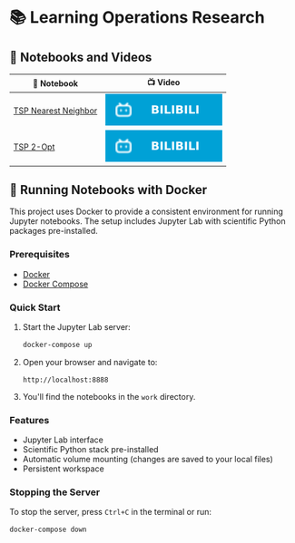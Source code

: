 # 📚 Learning Operations Research

## 📓 Notebooks and Videos

| 📝 Notebook | 📺 Video |
|------------|----------|
| [TSP Nearest Neighbor](./tsp/TSP-Nearest-Neighbor.ipynb) | [![Bilibili](./assets/badges/bilibili.svg)](https://www.bilibili.com/video/BV14jRUYZEpn) |
| [TSP 2-Opt](./tsp/TSP-2-Opt.ipynb) | [![Bilibili](./assets/badges/bilibili.svg)](https://www.bilibili.com/video/BV15KdVYkEec/) |


## 🐳 Running Notebooks with Docker

This project uses Docker to provide a consistent environment for running Jupyter notebooks. The setup includes Jupyter Lab with scientific Python packages pre-installed.

### Prerequisites

- [Docker](https://docs.docker.com/get-docker/)
- [Docker Compose](https://docs.docker.com/compose/install/)

### Quick Start

1. Start the Jupyter Lab server:

   ```bash
   docker-compose up
   ```

2. Open your browser and navigate to:

   ```
   http://localhost:8888
   ```

3. You'll find the notebooks in the `work` directory.

### Features

- Jupyter Lab interface
- Scientific Python stack pre-installed
- Automatic volume mounting (changes are saved to your local files)
- Persistent workspace

### Stopping the Server

To stop the server, press `Ctrl+C` in the terminal or run:

```bash
docker-compose down
```
